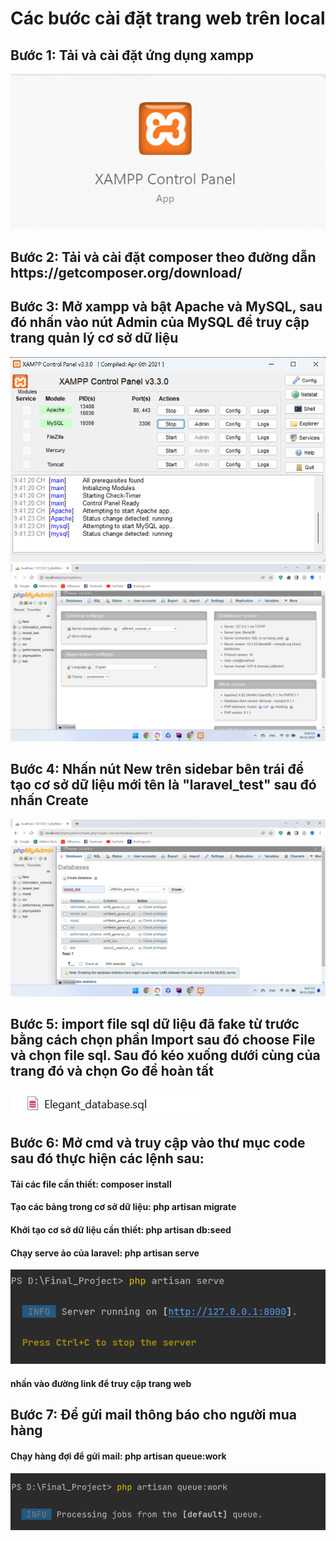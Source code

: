 <h1>Các bước cài đặt trang web trên local</h1>
<h2>Bước 1: Tải và cài đặt ứng dụng xampp</h2>
<img src="img.png">
<h2>Bước 2: Tải và cài đặt composer theo đường dẫn https://getcomposer.org/download/</h2>
<h2>Bước 3: Mở xampp và bật Apache và MySQL, sau đó nhấn vào nút Admin của MySQL để truy cập trang quản lý cơ sở dữ liệu</h2>
<img src="img_1.png">
<img src="img_2.png">
<h2>Bước 4: Nhấn nút New trên sidebar bên trái để tạo cơ sở dữ liệu mới tên là "laravel_test" sau đó nhấn Create</h2>
<img src="img_3.png">
<h2>Bước 5: import file sql dữ liệu đã fake từ trước bằng cách chọn phần Import sau đó choose File và chọn file sql. Sau đó kéo xuống dưới cùng của trang đó và chọn Go để hoàn tất</h2>
<img src="img_6.png">
<h2>Bước 6: Mở cmd và truy cập vào thư mục code sau đó thực hiện các lệnh sau:</h2>
<h4>Tải các file cần thiết: composer install</h4>
<h4>Tạo các bảng trong cơ sở dữ liệu: php artisan migrate</h4>
<h4>Khởi tạo cơ sở dữ liệu cần thiết: php artisan db:seed</h4>
<h4>Chạy serve ảo của laravel: php artisan serve</h4>
<img src="img_4.png">
<h4>nhấn vào đường link để truy cập trang web</h4>
<h2>Bước 7: Để gửi mail thông báo cho người mua hàng</h2>
<h4>Chạy hàng đợi để gửi mail: php artisan queue:work</h4>
<img src="img_5.png">
